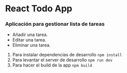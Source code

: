 # React Todo App

### Aplicación para gestionar lista de tareas
- Añadir una tarea.
- Editar una tarea.
- Eliminar una tarea.

1. Para instalar dependencias de desarrollo ```npm install```
2. Para levantar el server de desarrollo ```npm run dev```
3. Para hacer el build de la app ```npm build``` 
